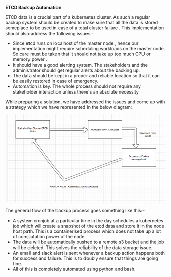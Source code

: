 **ETCD Backup Automation**


ETCD data is a crucial part of a kubernetes cluster. As such a regular backup system should be created to make sure that all the data is stored someplace to be used in case of a total cluster failure . This implementation should also address the following issues:-

- Since etcd runs on localhost of the master node , hence our implementation might require scheduling workloads on the master node. So care must be taken that it should not take up too much CPU or memory power .
- It should have a good alerting system. The stakeholders and the administrator should get regular alerts about the backing up.
- The data should be kept in a proper and reliable location so that it can be easily restored in case of emergency.
- Automation is key. The whole process should not require any stakeholder interaction unless there's an absolute necessity

While preparing a solution, we have addressed the issues and come up with a strategy which we have represented in the below diagram:

![alt text](<etcd.PNG>) 




The general flow of the backup process goes something like this:-

- A system cronjob at a particular time in the day schedules a kubernetes job which will create a snapshot of the etcd data and store it in the node host path. This is a containerised process which does not take up  a lot of computation power of the node.
- The data will be automatically pushed to a remote s3 bucket and the job will be deleted. This solves the reliability of the data storage issue.
- An email and slack alert is sent whenever a backup action happens both for success and failure. This is to doubly ensure that things are going fine.
- All of this is completely automated using python and bash. 
